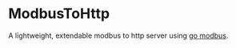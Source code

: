 # ModbusToHttp

A lightweight, extendable modbus to http server using [go modbus](https://pkg.go.dev/github.com/goburrow/modbus).

